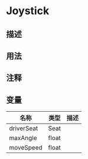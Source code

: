 # Joystick
## 描述

## 用法

## 注释

## 变量
| 名称 | 类型 | 描述 |
| ----------- | ----------- | ----------- |
| driverSeat | Seat |  |  
| maxAngle  | float |  |  
| moveSpeed  | float |  |  
